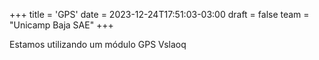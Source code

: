 +++
title = 'GPS'
date = 2023-12-24T17:51:03-03:00
draft = false
team = "Unicamp Baja SAE"
+++

Estamos utilizando um módulo GPS Vslaoq

